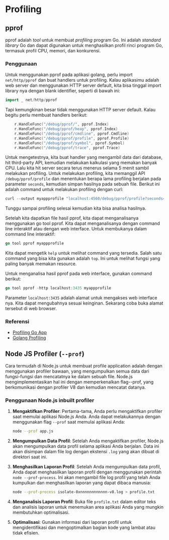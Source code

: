 # Profiling

## pprof

pprof adalah *tool* untuk membuat *profiling* program Go. Ini adalah *standard library* Go dan dapat digunakan untuk menghasilkan profil rinci program Go, termasuk profil CPU, memori, dan konkurensi.

### Penggunaan

Untuk menggunakan pprof pada aplikasi golang, perlu import `net/http/pprof` dan buat handlers untuk profiling. Kalau aplikasimu adalah web server dan menggunakan HTTP server default, kita bisa tinggal import library nya dengan blank identifier, seperti di bawah ini:

```go
import _ net/http/pprof
```

Tapi kemungkinan besar tidak menggunakan HTTP server default. Kalau begitu perlu membuat handlers berikut:

```go
    r.HandleFunc("/debug/pprof/", pprof.Index)
    r.HandleFunc("/debug/pprof/heap", pprof.Index)
    r.HandleFunc("/debug/pprof/cmdline", pprof.Cmdline)
    r.HandleFunc("/debug/pprof/profile", pprof.Profile)
    r.HandleFunc("/debug/pprof/symbol", pprof.Symbol)
    r.HandleFunc("/debug/pprof/trace", pprof.Trace)
```

Untuk mengetestnya, kita buat handler yang mengambil data dari database, hit third-party API, kemudian melakukan kalkulasi yang memakan banyak CPU.
Lalu kita hit server secara terus menerus selama 5 menit sambil melakukan profiling. Untuk melakukan profiling, kita memanggil API `/debug/pprof/profile` dan menentukan berapa lama profiling berjalan pada parameter `seconds`, kemudian simpan hasilnya pada sebuah file. Berikut ini adalah command untuk melakukan profiling dengan curl:
```go
curl --output myappprofile "localhost:4560/debug/pprof/profile?seconds=300"
```
Tunggu sampai profiling selesai kemudian kita bisa analisa hasilnya.

Setelah kita dapatkan file hasil pprof, kita dapat menganalisanya menggunakan go tool pprof. Kita dapat menganalisanya dengan command line interaktif atau dengan web interface.
Untuk membukanya dalam command line interaktif:

```go
go tool pprof myappprofile
```

Kita dapat mengetik `help` untuk melihat command yang tersedia.
Salah satu command yang bisa kita gunakan adalah `top`. Ini untuk melihat fungsi yang paling banyak memakan resource.

Untuk menganalisa hasil pprof pada web interface, gunakan command berikut:

```go
go tool pprof -http localhost:3435 myappprofile
```

Parameter `localhost:3435` adalah alamat untuk mengakses web interface nya. Kita dapat mengubahnya sesuai keinginan. Sekarang coba buka alamat tersebut di web browser.

### Referensi

- [Profiling Go App](https://www.jajaldoang.com/id/post/profiling-go-app-with-pprof/)
- [Golang Profiling](https://granulate.io/blog/golang-profiling-basics-quick-tutorial/)


## Node JS Profiler (`--prof`)

Cara termudah di Node.js untuk membuat profile application adalah dengan menggunakan profiler bawaan, yang mengumpulkan semua data dari fungsi-fungsi dan mencatatnya ke dalam sebuah file. Node.js mengimplementasikan hal ini dengan memperkenalkan flag--prof, yang berkomunikasi dengan profiler V8 dan kemudian mencatat datanya.

### Penggunaan Node.js inbuilt profiler

1. **Mengaktifkan Profiler**:
   Pertama-tama, Anda perlu mengaktifkan profiler saat memulai aplikasi Node.js Anda. Anda dapat melakukannya dengan menggunakan flag `--prof` saat memulai aplikasi Anda:
   ```bash
   node --prof app.js
   ```

2. **Mengumpulkan Data Profil**:
   Setelah Anda mengaktifkan profiler, Node.js akan mengumpulkan data profil selama aplikasi Anda berjalan. Data ini akan disimpan dalam file log dengan ekstensi `.log` yang akan dibuat di direktori saat ini.

3. **Menghasilkan Laporan Profil**:
   Setelah Anda mengumpulkan data profil, Anda dapat menghasilkan laporan profil dengan menggunakan perintah `node --prof-process`. Ini akan mengambil file log profil yang telah Anda kumpulkan dan menghasilkan laporan yang dapat dibaca manusia:
   ```bash
   node --prof-process isolate-0xnnnnnnnnnnnn-v8.log > profile.txt
   ```

4. **Menganalisis Laporan Profil**:
   Buka file `profile.txt` dalam editor teks dan analisis laporan untuk menemukan area aplikasi Anda yang mungkin membutuhkan optimalisasi.

5. **Optimalisasi**:
   Gunakan informasi dari laporan profil untuk mengidentifikasi dan mengoptimalkan bagian kode yang lambat atau tidak efisien.
